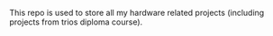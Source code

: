 This repo is used to store all my hardware related projects (including projects from trios diploma course).
